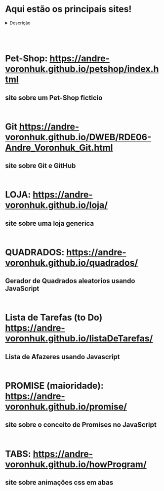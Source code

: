 # Aqui estão os principais sites!
<details>
<summary>Descrição</summary>
  <h4> Aqui estão os principais sites que foram feitos por mim, eles
  estão sendo frequentemente atualizados e os projetos 
    futuros também serão adicionados aqui! </h4>



<br>
</details>
<br><br><br>

# Pet-Shop: https://andre-voronhuk.github.io/petshop/index.html
## site sobre um Pet-Shop ficticio <br><br>

# Git https://andre-voronhuk.github.io/DWEB/RDE06-Andre_Voronhuk_Git.html
## site sobre Git e GitHub<br><br>

# LOJA: https://andre-voronhuk.github.io/loja/
## site sobre uma loja generica<br><br>

# QUADRADOS:  https://andre-voronhuk.github.io/quadrados/
## Gerador de Quadrados aleatorios usando JavaScript<br><br>

# Lista de Tarefas (to Do) https://andre-voronhuk.github.io/listaDeTarefas/
## Lista de Afazeres usando Javascript <br><br>

# PROMISE (maioridade): https://andre-voronhuk.github.io/promise/
## site sobre o conceito de Promises no JavaScript<br><br>

# TABS: https://andre-voronhuk.github.io/howProgram/
## site sobre animações css em abas<br><br>



